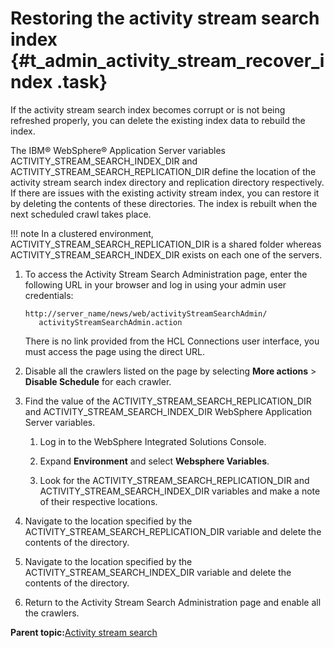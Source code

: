 # Restoring the activity stream search index {#t_admin_activity_stream_recover_index .task}

If the activity stream search index becomes corrupt or is not being refreshed properly, you can delete the existing index data to rebuild the index.

The IBM® WebSphere® Application Server variables ACTIVITY\_STREAM\_SEARCH\_INDEX\_DIR and ACTIVITY\_STREAM\_SEARCH\_REPLICATION\_DIR define the location of the activity stream search index directory and replication directory respectively. If there are issues with the existing activity stream index, you can restore it by deleting the contents of these directories. The index is rebuilt when the next scheduled crawl takes place.

!!! note
    In a clustered environment, ACTIVITY\_STREAM\_SEARCH\_REPLICATION\_DIR is a shared folder whereas ACTIVITY\_STREAM\_SEARCH\_INDEX\_DIR exists on each one of the servers.

1.  To access the Activity Stream Search Administration page, enter the following URL in your browser and log in using your admin user credentials:

    ```
    http://server_name/news/web/activityStreamSearchAdmin/
       activityStreamSearchAdmin.action
    ```

    There is no link provided from the HCL Connections user interface, you must access the page using the direct URL.

2.  Disable all the crawlers listed on the page by selecting **More actions** \> **Disable Schedule** for each crawler.

3.  Find the value of the ACTIVITY\_STREAM\_SEARCH\_REPLICATION\_DIR and ACTIVITY\_STREAM\_SEARCH\_INDEX\_DIR WebSphere Application Server variables.

    1.  Log in to the WebSphere Integrated Solutions Console.

    2.  Expand **Environment** and select **Websphere Variables**.

    3.  Look for the ACTIVITY\_STREAM\_SEARCH\_REPLICATION\_DIR and ACTIVITY\_STREAM\_SEARCH\_INDEX\_DIR variables and make a note of their respective locations.

4.  Navigate to the location specified by the ACTIVITY\_STREAM\_SEARCH\_REPLICATION\_DIR variable and delete the contents of the directory.

5.  Navigate to the location specified by the ACTIVITY\_STREAM\_SEARCH\_INDEX\_DIR variable and delete the contents of the directory.

6.  Return to the Activity Stream Search Administration page and enable all the crawlers.


**Parent topic:**[Activity stream search](../admin/c_admin_news_as_search.md)

